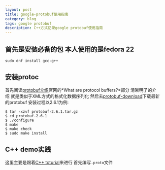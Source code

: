 ```yaml
---
layout: post
title: google-protobuf使用指南
category: blog
tags: google protobuf
description: C++方式记录google protobuf使用指南
---
```


## 首先是安装必备的包 本人使用的是fedora 22
```
sudo dnf install gcc-g++
```

## 安装protoc

首先阅读[protobuf介绍][0]官网的*What are protocol buffers?*部分 清晰明了的介绍 就是类似于XML方式的格式化数据序列化 然后去[protobuf-download][1]下载最新的protobuf 安装过程以2.6.1为例:

```
$ tar -xzvf protobuf-2.6.1.tar.gz
$ cd protobuf-2.6.1
$ ./configure
$ make
$ make check
$ sudo make install
```


## C++ demo实践
这里主要是跟着[C++ toturial][2]来进行 首先编写`.proto`文件
```   

```
   





[0]: https://developers.google.com/protocol-buffers/ "protobuf介绍"
[1]: https://developers.google.com/protocol-buffers/docs/downloads "protobuf-download"
[2]: https://developers.google.com/protocol-buffers/docs/cpptutorial "C++ Toturial"

